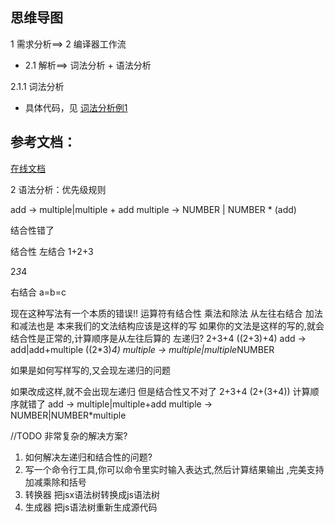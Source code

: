 ## 思维导图

1 需求分析==> 2 编译器工作流
  - 2.1 解析==> 词法分析 + 语法分析 


2.1.1 词法分析
  - 具体代码，见 [词法分析例1](./01-doc/02-词法分析-tokenizer.js)



## 参考文档：

[在线文档](http://www.zhufengpeixun.com/strong/html/103.15.webpack-compiler2.html#t105.%E8%AF%AD%E6%B3%95%E5%88%86%E6%9E%90)









2 语法分析：优先级规则

add ->  multiple|multiple + add
multiple -> NUMBER | NUMBER *  (add)








结合性错了

结合性
左结合
1+2+3

2*3*4


右结合
a=b=c


现在这种写法有一个本质的错误!!
运算符有结合性 乘法和除法 从左往右结合
加法和减法也是
本来我们的文法结构应该是这样的写
如果你的文法是这样的写的,就会结合性是正常的,计算顺序是从左往后算的
左递归?
2+3+4
((2+3)+4)
add ->  add|add+multiple
((2*3)*4)
multiple -> multiple|multiple*NUMBER

如果是如何写样写的,又会现左递归的问题 

如果改成这样,就不会出现左递归
但是结合性又不对了
2+3+4
(2+(3+4)) 计算顺序就错了
add ->  multiple|multiple+add
multiple -> NUMBER|NUMBER*multiple

//TODO 非常复杂的解决方案?



1. 如何解决左递归和结合性的问题?
2. 写一个命令行工具,你可以命令里实时输入表达式,然后计算结果输出 ,完美支持加减乘除和括号
3. 转换器 把jsx语法树转换成js语法树
4. 生成器 把js语法树重新生成源代码